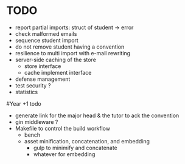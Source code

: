 # TODO
- report partial imports:
	struct of student -> error
- check malformed emails
- sequence student import
- do not remove student having a convention	
- resilience to multi import with e-mail rewriting
- server-side caching of the store
	- store interface
	- cache implement interface
- defense management
- test security ?
- statistics



#Year +1 todo
- generate link for the major head & the tutor to ack the convention
- gin middleware ?
- Makefile to control the build workflow		
	- bench	
	- asset minification, concatenation, and embedding
		- gulp to minimify and concatenate
		- whatever for embedding

